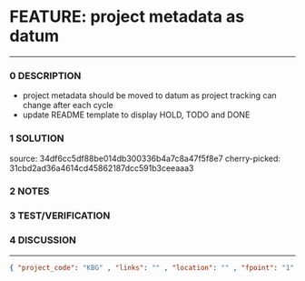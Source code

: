 # FEATURE: project metadata as datum
--------------------------------
### 0 DESCRIPTION
- project metadata should be moved to datum as project tracking can change after each cycle
- update README template to display HOLD, TODO and DONE

### 1 SOLUTION
source: 34df6cc5df88be014db300336b4a7c8a47f5f8e7
cherry-picked: 31cbd2ad36a4614cd45862187dcc591b3ceeaaa3

### 2 NOTES


### 3 TEST/VERIFICATION


### 4 DISCUSSION



--------------------------------
```json
{ "project_code": "KBG" , "links": "" , "location": "" , "fpoint": "1" }
```
